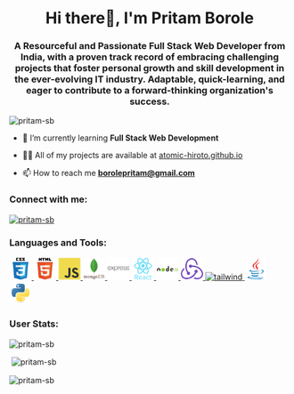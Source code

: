 <h1 align="center">Hi there👋, I'm Pritam Borole</h1>
<h3 align="center">A Resourceful and Passionate Full Stack Web Developer from India, with a proven track record of embracing challenging projects that foster personal growth and skill development in the ever-evolving IT industry. Adaptable, quick-learning, and eager to contribute to a forward-thinking organization's success.</h3>

<p align="left"> <img src="https://komarev.com/ghpvc/?username=pritam-sb&label=Profile%20views&color=353c40&style=flat-square" alt="pritam-sb" /> </p>


- 🌱 I’m currently learning **Full Stack Web Development**

- 👨‍💻 All of my projects are available at [atomic-hiroto.github.io](https://atomic-hiroto.github.io/)

- 📫 How to reach me **borolepritam@gmail.com**

<h3 align="left">Connect with me:</h3>
<p align="left">
<a href="https://linkedin.com/in/pritam-sb" target="blank"><img align="center" src="https://raw.githubusercontent.com/rahuldkjain/github-profile-readme-generator/master/src/images/icons/Social/linked-in-alt.svg" alt="pritam-sb" height="30" width="40" /></a>
</p>

<h3 align="left">Languages and Tools:</h3>
<p align="left"> <a href="https://www.w3schools.com/css/" target="_blank" rel="noreferrer"> <img src="https://raw.githubusercontent.com/devicons/devicon/master/icons/css3/css3-original-wordmark.svg" alt="css3" width="40" height="40"/> </a> <a href="https://www.w3.org/html/" target="_blank" rel="noreferrer"> <img src="https://raw.githubusercontent.com/devicons/devicon/master/icons/html5/html5-original-wordmark.svg" alt="html5" width="40" height="40"/> </a> <a href="https://developer.mozilla.org/en-US/docs/Web/JavaScript" target="_blank" rel="noreferrer"> <img src="https://raw.githubusercontent.com/devicons/devicon/master/icons/javascript/javascript-original.svg" alt="javascript" width="40" height="40"/> </a> <a href="https://www.mongodb.com/" target="_blank" rel="noreferrer"> <img src="https://raw.githubusercontent.com/devicons/devicon/master/icons/mongodb/mongodb-original-wordmark.svg" alt="mongodb" width="40" height="40"/> </a> <a href="https://expressjs.com" target="_blank" rel="noreferrer"> <img src="https://raw.githubusercontent.com/devicons/devicon/master/icons/express/express-original-wordmark.svg" alt="express" width="40" height="40"/> </a> <a href="https://reactjs.org/" target="_blank" rel="noreferrer"> <img src="https://raw.githubusercontent.com/devicons/devicon/master/icons/react/react-original-wordmark.svg" alt="react" width="40" height="40"/> </a> <a href="https://nodejs.org" target="_blank" rel="noreferrer"> <img src="https://raw.githubusercontent.com/devicons/devicon/master/icons/nodejs/nodejs-original-wordmark.svg" alt="nodejs" width="40" height="40"/> </a> <a href="https://redux.js.org" target="_blank" rel="noreferrer"> <img src="https://raw.githubusercontent.com/devicons/devicon/master/icons/redux/redux-original.svg" alt="redux" width="40" height="40"/> </a> <a href="https://tailwindcss.com/" target="_blank" rel="noreferrer"> <img src="https://www.vectorlogo.zone/logos/tailwindcss/tailwindcss-icon.svg" alt="tailwind" width="40" height="40"/> </a> <a href="https://www.java.com" target="_blank" rel="noreferrer"> <img src="https://raw.githubusercontent.com/devicons/devicon/master/icons/java/java-original.svg" alt="java" width="40" height="40"/> </a> <a href="https://www.python.org" target="_blank" rel="noreferrer"> <img src="https://raw.githubusercontent.com/devicons/devicon/master/icons/python/python-original.svg" alt="python" width="40" height="40"/> </a> </p>

<h3 align="left">User Stats:</h3>

<p><img align="center" src="https://github-readme-stats.vercel.app/api/top-langs?username=pritam-sb&show_icons=true&theme=vision-friendly-dark&locale=en&layout=compact" alt="pritam-sb" /></p>

<p>&nbsp;<img align="center" src="https://github-readme-stats.vercel.app/api?username=pritam-sb&show_icons=true&theme=vision-friendly-dark&locale=en" alt="pritam-sb" /></p>
<p><img align="center" display="block" src="https://github-readme-streak-stats.herokuapp.com/?user=pritam-sb&theme=vision-friendly-dark" alt="pritam-sb" /></p>

